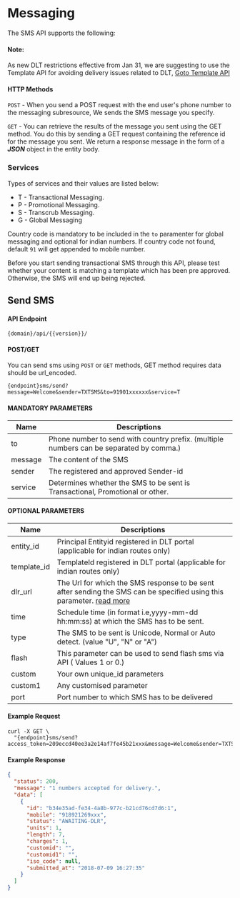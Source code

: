 # Messaging

The SMS API supports the following:

#### Note:

As new DLT restrictions effective from Jan 31, we are suggesting to use the Template API for avoiding delivery issues related to DLT, [Goto Template API](/docs/{{version}}/send-template-sms)

#### HTTP Methods

`POST` - When you send a POST request with the end user's phone number to the messaging subresource, We sends the SMS message you specify.

`GET` - You can retrieve the results of the message you sent using the GET method. You do this by sending a GET request containing the reference id for the message you sent. We return a response message in the form of a _**JSON**_ object in the entity body.

### Services

Types of services and their values are listed below:

- T - Transactional Messaging.
- P - Promotional Messaging.
- S - Transcrub Messaging.
- G - Global Messaging

Country code is mandatory to be included in the `to` paramenter for global messaging and optional for indian numbers. If country code not found, default `91` will get appended to mobile number.

Before you start sending transactional SMS through this API, please test whether your content is matching a template which has been pre approved. Otherwise, the SMS will end up being rejected.

## Send SMS

#### API Endpoint

```
{domain}/api/{{version}}/
```

#### POST/GET

You can send sms using `POST` or `GET` methods, GET method requires data should be url_encoded.

```
{endpoint}sms/send?message=Welcome&sender=TXTSMS&to=91901xxxxxx&service=T
```

#### MANDATORY PARAMETERS

| Name    | Descriptions                                                                            |
| ------- | --------------------------------------------------------------------------------------- |
| to      | Phone number to send with country prefix. (multiple numbers can be separated by comma.) |
| message | The content of the SMS                                                                  |
| sender  | The registered and approved Sender-id                                                   |
| service | Determines whether the SMS to be sent is Transactional, Promotional or other.           |

#### OPTIONAL PARAMETERS

| Name        | Descriptions                                                                                                                                           |
| ----------- | ------------------------------------------------------------------------------------------------------------------------------------------------------ |
| entity_id   | Principal Entityid registered in DLT portal (applicable for indian routes only)                                                                        |
| template_id | TemplateId registered in DLT portal (applicable for indian routes only)                                                                                |
| dlr_url     | The Url for which the SMS response to be sent after sending the SMS can be specified using this parameter. [read more](/docs/{{version}}/sms-push-dlr) |
| time        | Schedule time (in format i.e,yyyy-mm-dd hh:mm:ss) at which the SMS has to be sent.                                                                     |
| type        | The SMS to be sent is Unicode, Normal or Auto detect. (value "U", "N" or "A")                                                                          |
| flash       | This parameter can be used to send flash sms via API ( Values 1 or 0.)                                                                                 |
| custom      | Your own unique_id parameters                                                                                                                          |
| custom1     | Any customised parameter                                                                                                                               |
| port        | Port number to which SMS has to be delivered                                                                                                           |

#### Example Request

```
curl -X GET \
  "{endpoint}sms/send?access_token=209eccd40ee3a2e14af7fe45b21xxx&message=Welcome&sender=TXTSMS&to=91901xxxxxx&service=T"
```

#### Example Response

```json
{
  "status": 200,
  "message": "1 numbers accepted for delivery.",
  "data": [
    {
      "id": "b34e35ad-fe34-4a8b-977c-b21cd76cd7d6:1",
      "mobile": "918921269xxx",
      "status": "AWAITING-DLR",
      "units": 1,
      "length": 7,
      "charges": 1,
      "customid": "",
      "customid1": "",
      "iso_code": null,
      "submitted_at": "2018-07-09 16:27:35"
    }
  ]
}
```
